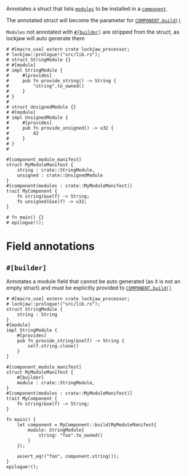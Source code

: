 Annotates a struct that lists [`modules`](module) to be installed in a
[`component`](component).

The annotated struct will become the parameter for
[`COMPONENT.build()`](component#pub-fn-buildmodules-component_module_manifest---impl-component)

`Modules` not annotated with [`#[builder]`](#builder) are stripped from the struct, as
lockjaw will auto generate them

```
# #[macro_use] extern crate lockjaw_processor;
# lockjaw::prologue!("src/lib.rs");
# struct StringModule {}
# #[module]
# impl StringModule {
#     #[provides]
#     pub fn provide_string() -> String {
#         "string".to_owned()
#     }
# }
#
# struct UnsignedModule {}
# #[module]
# impl UnsignedModule {
#     #[provides]
#     pub fn provide_unsigned() -> u32 {
#         42
#     }
# }
#

#[component_module_manifest]
struct MyModuleManifest {
    string : crate::StringModule,
    unsigned : crate::UnsignedModule
}
#[component(modules : crate::MyModuleManifest)]
trait MyComponent {
    fn string(&self) -> String;
    fn unsigned(&self) -> u32;
}

# fn main() {}
# epilogue!();
```

# Field annotations

## `#[builder]`
Annotates a module field that cannot be auto generated (as it is not an empty struct) and must
be explicitly provided to
[`COMPONENT.build()`](component#pub-fn-buildmodules-component_module_manifest---impl-component)

```
# #[macro_use] extern crate lockjaw_processor;
# lockjaw::prologue!("src/lib.rs");
struct StringModule {
    string : String
}
#[module]
impl StringModule {
    #[provides]
    pub fn provide_string(&self) -> String {
        self.string.clone()
    }
}

#[component_module_manifest]
struct MyModuleManifest {
    #[builder]
    module : crate::StringModule,
}
#[component(modules : crate::MyModuleManifest)]
trait MyComponent {
    fn string(&self) -> String;
}

fn main() {
    let component = MyComponent::build(MyModuleManifest{
        module: StringModule{
            string: "foo".to_owned()
        }
    });
    
    assert_eq!("foo", component.string());
}
epilogue!();
```